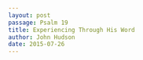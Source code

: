 ```yaml
---
layout: post
passage: Psalm 19
title: Experiencing Through His Word
author: John Hudson
date: 2015-07-26
--- 
```

